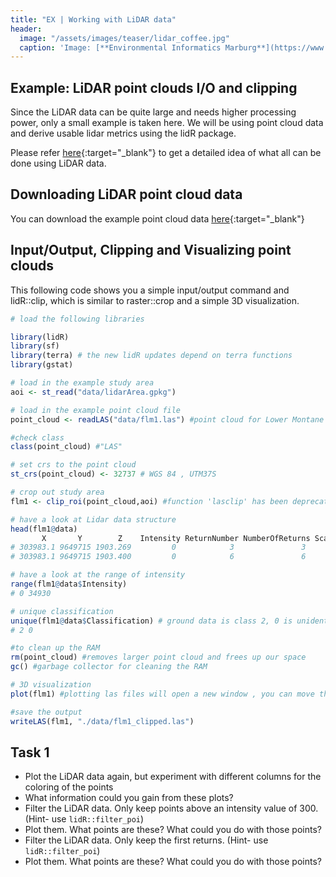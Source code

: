 ```yaml
---
title: "EX | Working with LiDAR data"
header:
  image: "/assets/images/teaser/lidar_coffee.jpg"
  caption: 'Image: [**Environmental Informatics Marburg**](https://www.uni-marburg.de/en/fb19/disciplines/physisch/environmentalinformatics){:target="_blank"}'
---
```


## Example: LiDAR point clouds I/O and clipping

Since the LiDAR data can be quite large and needs higher processing power, only a small example is taken here. 
We will be using point cloud data and derive usable lidar metrics using the lidR package. 

Please refer [here](https://r-lidar.github.io/lidRbook/){:target="_blank"} to get a detailed idea of what all can be done using LiDAR data.

## Downloading LiDAR point cloud data

You can download the example point cloud data [here](http://85.214.102.111/kili_data/){:target="_blank"}

## Input/Output, Clipping and Visualizing point clouds

This following code shows you a simple input/output command and lidR::clip, which is similar to raster::crop and a simple 3D visualization.

```r
# load the following libraries

library(lidR)
library(sf)
library(terra) # the new lidR updates depend on terra functions
library(gstat)

# load in the example study area
aoi <- st_read("data/lidarArea.gpkg")

# load in the example point cloud file 
point_cloud <- readLAS("data/flm1.las") #point cloud for Lower Montane forest in Mt. Kilimanjaro

#check class 
class(point_cloud) #"LAS"

# set crs to the point cloud
st_crs(point_cloud) <- 32737 # WGS 84 , UTM37S

# crop out study area
flm1 <- clip_roi(point_cloud,aoi) #function 'lasclip' has been deprecated

# have a look at Lidar data structure
head(flm1@data)
       X       Y        Z    Intensity ReturnNumber NumberOfReturns ScanDirectionFlag EdgeOfFlightline Classification Synthetic_flag Keypoint_flag Withheld_flag ScanAngleRank UserData PointSourceID
# 303983.1 9649715 1903.269         0            3               3                 0                0              2          FALSE         FALSE         FALSE            -5        0             0
# 303983.1 9649715 1903.400         0            6               6                 0                0              0          FALSE         FALSE         FALSE            -5        0             0

# have a look at the range of intensity
range(flm1@data$Intensity)
# 0 34930

# unique classification 
unique(flm1@data$Classification) # ground data is class 2, 0 is unidentified
# 2 0

#to clean up the RAM
rm(point_cloud) #removes larger point cloud and frees up our space
gc() #garbage collector for cleaning the RAM

# 3D visualization
plot(flm1) #plotting las files will open a new window , you can move the data in 360 degress to notice the vegetation structure

#save the output
writeLAS(flm1, "./data/flm1_clipped.las")

```

## Task 1

* Plot the LiDAR data again, but experiment with different columns for the coloring of the points
* What information could you gain from these plots?
* Filter the LiDAR data. Only keep points above an intensity value of 300. (Hint- use `lidR::filter_poi`)
* Plot them. What points are these? What could you do with those points?
* Filter the LiDAR data. Only keep the first returns. (Hint- use `lidR::filter_poi`)
* Plot them. What points are these? What could you do with those points?



